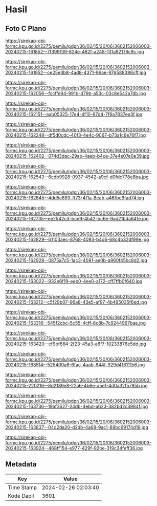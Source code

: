# Hasil

## Foto C Plano

https://sirekap-obj-formc.kpu.go.id/2275/pemilu/pdpr/36/02/15/20/06/3602152006003-20240215-161852--7f399f39-824e-482f-a248-131a92176c9c.jpg

https://sirekap-obj-formc.kpu.go.id/2275/pemilu/pdpr/36/02/15/20/06/3602152006003-20240215-161952--ce25e3b8-4ad8-4371-96ae-976588386cff.jpg

https://sirekap-obj-formc.kpu.go.id/2275/pemilu/pdpr/36/02/15/20/06/3602152006003-20240215-162056--fccffe94-991b-479b-a53c-03c8e542a7db.jpg

https://sirekap-obj-formc.kpu.go.id/2275/pemilu/pdpr/36/02/15/20/06/3602152006003-20240215-162151--aab05325-17e4-4f10-87d4-7f6a7837ee3f.jpg

https://sirekap-obj-formc.kpu.go.id/2275/pemilu/pdpr/36/02/15/20/06/3602152006003-20240215-162248--df5d0cdc-40f3-4e4c-9067-b73a1c6e76f7.jpg

https://sirekap-obj-formc.kpu.go.id/2275/pemilu/pdpr/36/02/15/20/06/3602152006003-20240215-162402--074d3dac-29ab-4aeb-b4ce-37e4e07e0e39.jpg

https://sirekap-obj-formc.kpu.go.id/2275/pemilu/pdpr/36/02/15/20/06/3602152006003-20240215-162543--6cdb9928-0937-4542-a9cf-d0fdc778e8ba.jpg

https://sirekap-obj-formc.kpu.go.id/2275/pemilu/pdpr/36/02/15/20/06/3602152006003-20240215-162645--4dd5c893-ff73-4f1a-8eab-a46fbe9fad74.jpg

https://sirekap-obj-formc.kpu.go.id/2275/pemilu/pdpr/36/02/15/20/06/3602152006003-20240215-162735--ee2542c3-bce9-4b42-bc6e-9ad21bda641e.jpg

https://sirekap-obj-formc.kpu.go.id/2275/pemilu/pdpr/36/02/15/20/06/3602152006003-20240215-162829--61103aec-8768-4093-b4d6-68c4b32df99e.jpg

https://sirekap-obj-formc.kpu.go.id/2275/pemilu/pdpr/36/02/15/20/06/3602152006003-20240215-162928--0875a7c5-1ac3-4081-ae0b-a960f45bc8d2.jpg

https://sirekap-obj-formc.kpu.go.id/2275/pemilu/pdpr/36/02/15/20/06/3602152006003-20240215-163022--932e6f19-eeb0-4ee0-a172-cff7ffb0f640.jpg

https://sirekap-obj-formc.kpu.go.id/2275/pemilu/pdpr/36/02/15/20/06/3602152006003-20240215-163212--c5f29b07-96a8-43e5-af97-4b495035f6ed.jpg

https://sirekap-obj-formc.kpu.go.id/2275/pemilu/pdpr/36/02/15/20/06/3602152006003-20240215-163316--545f2cbc-5c55-4cff-8c8b-7c9244967bae.jpg

https://sirekap-obj-formc.kpu.go.id/2275/pemilu/pdpr/36/02/15/20/06/3602152006003-20240215-163420--cf9bf664-2f23-45a3-a6f7-10233876e5dd.jpg

https://sirekap-obj-formc.kpu.go.id/2275/pemilu/pdpr/36/02/15/20/06/3602152006003-20240215-163514--525400a6-6fac-4aab-844f-929d416111b6.jpg

https://sirekap-obj-formc.kpu.go.id/2275/pemilu/pdpr/36/02/15/20/06/3602152006003-20240215-220216--8d2189e8-22a6-4b6e-a5e1-4d0a32f5785b.jpg

https://sirekap-obj-formc.kpu.go.id/2275/pemilu/pdpr/36/02/15/20/06/3602152006003-20240215-163736--19af3627-24db-4ebd-a623-382bd2c3984f.jpg

https://sirekap-obj-formc.kpu.go.id/2275/pemilu/pdpr/36/02/15/20/06/3602152006003-20240215-163837--04d2da20-d2db-4a68-9ac1-88bc69174d19.jpg

https://sirekap-obj-formc.kpu.go.id/2275/pemilu/pdpr/36/02/15/20/06/3602152006003-20240215-163924--468ff154-e977-429f-92be-319c34feff36.jpg


## Metadata

| Key        | Value               |
| ---------- | ------------------- |
| Time Stamp | 2024-02-26 02:03:40 |
| Kode Dapil | 3601                |



